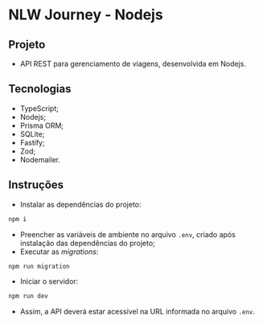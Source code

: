 # NLW Journey - Nodejs

## Projeto

- API REST para gerenciamento de viagens, desenvolvida em Nodejs.

## Tecnologias

- TypeScript;
- Nodejs;
- Prisma ORM;
- SQLite;
- Fastify;
- Zod;
- Nodemailer.

## Instruções

- Instalar as dependências do projeto:

```sh
npm i
```

- Preencher as variáveis de ambiente no arquivo `.env`, criado após instalação das dependências do projeto;
- Executar as _migrations_:

```sh
npm run migration
```

- Iniciar o servidor:

```sh
npm run dev
```

- Assim, a API deverá estar acessível na URL informada no arquivo `.env`.
